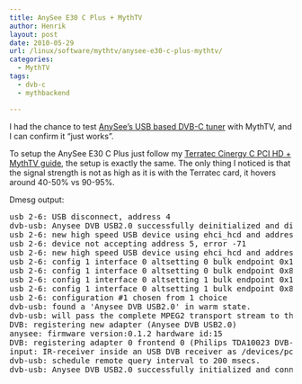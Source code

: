 ```yaml
---
title: AnySee E30 C Plus + MythTV
author: Henrik
layout: post
date: 2010-05-29
url: /linux/software/mythtv/anysee-e30-c-plus-mythtv/
categories:
  - MythTV
tags:
  - dvb-c
  - mythbackend

---
```

I had the chance to test [AnySee&#8217;s USB based DVB-C tuner][1] with MythTV, and I can confirm it &#8220;just works&#8221;.

To setup the AnySee E30 C Plus just follow my [Terratec Cinergy C PCI HD + MythTV guide][2], the setup is exactly the same. The only thing I noticed is that the signal strength is not as high as it is with the Terratec card, it hovers around 40-50% vs 90-95%.

Dmesg output:

<pre>usb 2-6: USB disconnect, address 4
dvb-usb: Anysee DVB USB2.0 successfully deinitialized and disconnected.
usb 2-6: new high speed USB device using ehci_hcd and address 5
usb 2-6: device not accepting address 5, error -71
usb 2-6: new high speed USB device using ehci_hcd and address 6
usb 2-6: config 1 interface 0 altsetting 0 bulk endpoint 0x1 has invalid maxpacket 64
usb 2-6: config 1 interface 0 altsetting 0 bulk endpoint 0x81 has invalid maxpacket 64
usb 2-6: config 1 interface 0 altsetting 1 bulk endpoint 0x1 has invalid maxpacket 64
usb 2-6: config 1 interface 0 altsetting 1 bulk endpoint 0x81 has invalid maxpacket 64
usb 2-6: configuration #1 chosen from 1 choice
dvb-usb: found a 'Anysee DVB USB2.0' in warm state.
dvb-usb: will pass the complete MPEG2 transport stream to the software demuxer.
DVB: registering new adapter (Anysee DVB USB2.0)
anysee: firmware version:0.1.2 hardware id:15
DVB: registering adapter 0 frontend 0 (Philips TDA10023 DVB-C)...
input: IR-receiver inside an USB DVB receiver as /devices/pci0000:00/0000:00:1d.7/usb2/2-6/input/input10
dvb-usb: schedule remote query interval to 200 msecs.
dvb-usb: Anysee DVB USB2.0 successfully initialized and connected.</pre>

 [1]: http://www.anysee.dk/products.html
 [2]: https://rockhopper.dk/linux/software/mythtv/terratec-cinergy-c-pci-hd-mythtv/